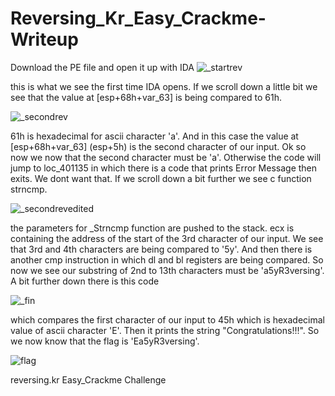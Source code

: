 # Reversing_Kr_Easy_Crackme-Writeup
Download the PE file and open it up with IDA
![_startrev](https://cloud.githubusercontent.com/assets/27059441/25770235/f0550fca-3238-11e7-8d88-a4bd9ef8fe58.PNG)

this is what we see the first time IDA opens.
If we scroll down a little bit we see that the value at [esp+68h+var_63] is being compared to 61h.

![_secondrev](https://cloud.githubusercontent.com/assets/27059441/25770329/6bde7f1c-323b-11e7-81e6-22d30bc5365a.PNG)

61h is hexadecimal for ascii character 'a'. And in this case the value at [esp+68h+var_63] (esp+5h) is the second character of our input. Ok so now we now that the second character must be 'a'. Otherwise the code will jump to loc_401135 in which there is a code that prints Error Message then exits. We dont want that. If we scroll down a bit further we see c function strncmp.

![_secondrevedited](https://cloud.githubusercontent.com/assets/27059441/25770441/234b128a-323e-11e7-970e-2101f89af8a4.PNG)


the parameters for _Strncmp function are pushed to the stack. ecx is containing the address of the start of the 3rd character of our input. We see that 3rd and 4th characters are being compared to '5y'. And then there is another cmp instruction in which dl and bl registers are being compared. So now we see our substring of 2nd to 13th characters must be 'a5yR3versing'. A bit further down there is this code 

![_fin](https://cloud.githubusercontent.com/assets/27059441/25770481/2d28931c-323f-11e7-84be-b205ef27255c.PNG)

which compares the first character of our input to 45h which is hexadecimal value of ascii character 'E'. Then it prints the string "Congratulations!!!". So we now know that the flag is 'Ea5yR3versing'.


![flag](https://cloud.githubusercontent.com/assets/27059441/25770500/bec8ac9e-323f-11e7-9703-7db86844ff6b.PNG)



reversing.kr Easy_Crackme Challenge
